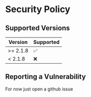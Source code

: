 # Security Policy

## Supported Versions

| Version | Supported          |
| ------- | ------------------ |
| >= 2.1.8   | :white_check_mark: |
| < 2.1.8   | :x:                |

## Reporting a Vulnerability

For now just open a github issue
